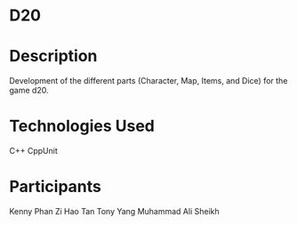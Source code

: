 # D20

# Description
Development of the different parts (Character, Map, Items, and Dice) for the game d20.

# Technologies Used
C++
CppUnit

# Participants
Kenny Phan
Zi Hao Tan
Tony Yang
Muhammad Ali Sheikh
